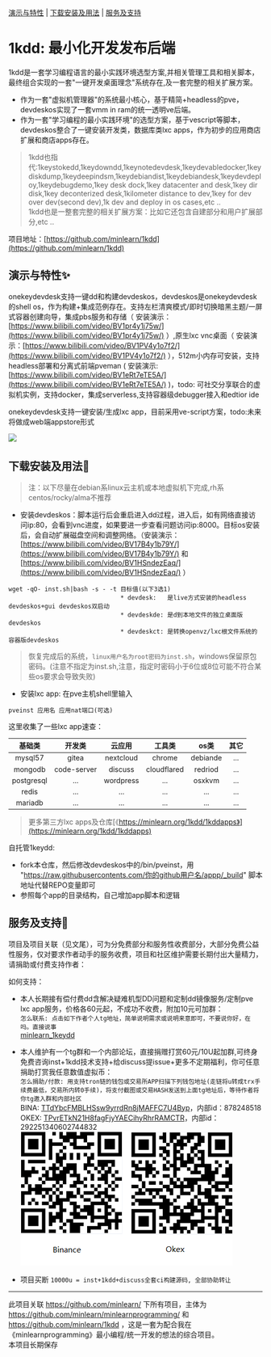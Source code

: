 [演示与特性](#演示与特性) | [下载安装及用法](#下载安装及用法) | [服务及支持](#服务及支持)

1kdd: 最小化开发发布后端
=====

1kdd是一套学习编程语言的最小实践环境选型方案,并相关管理工具和相关脚本，最终组合实现的一套"一键开发桌面理念"系统存在,及一套完整的相关扩展方案。  

 * 作为一套"虚拟机管理器"的系统最小核心，基于精简+headless的pve，devdeskos实现了一套vmm in ram的统一透明ve后端。    
 * 作为一套"学习编程的最小实践环境"的选型方案，基于vescript等脚本，devdeskos整合了一键安装开发类，数据库类lxc apps，作为初步的应用商店扩展和商店apps存在。    

> 1kdd也指代:1keystokedd,1keydowndd,1keynotedevdesk,1keydevabledocker,1keydiskdump,1keydeepindsm,1keydebiandist,1keydebiandesk,1keydevdeploy,1keydebugdemo,1key desk dock,1key datacenter and desk,1key dir disk,1key deconterized desk,1kilometer distance to dev,1key for dev over dev(second dev),1k dev and deploy in os cases,etc ..  
> 1kdd也是一整套完整的相关扩展方案：比如它还包含自建部分和用户扩展部分,etc ..

项目地址：[https://github.com/minlearn/1kdd](https://github.com/minlearn/1kdd)

演示与特性✨
-----

onekeydevdesk支持一键dd和构建devdeskos，devdeskos是onekeydevdesk的shell os，作为构建+集成范例存在。支持左栏清爽模式/即时切换暗黑主题/一屏式容器创建向导，集成pbs服务和存储（ 安装演示：[https://www.bilibili.com/video/BV1pr4y1j75w/](https://www.bilibili.com/video/BV1pr4y1j75w/) ）,原生lxc vnc桌面（ 安装演示：[https://www.bilibili.com/video/BV1PV4y1o7f2/](https://www.bilibili.com/video/BV1PV4y1o7f2/) ），512m小内存可安装，支持headless部署和分离式前端pveman ( 安装演示: [https://www.bilibili.com/video/BV1eRt7eTE5A/](https://www.bilibili.com/video/BV1eRt7eTE5A/) )，todo: 可社交分享联合的虚拟机实例，支持docker，集成serverless,支持容器级debugger接入和edtior ide  

onekeydevdesk支持一键安装/生成lxc app，目前采用ve-script方案，todo:未来将做成web端appstore形式  

![](https://github.com/minlearn/minlearnprogramming/raw/master/_build/assets/devdeskos.png)


下载安装及用法📄
-----

> 注：以下尽量在debian系linux云主机或本地虚拟机下完成,rh系centos/rocky/alma不推荐  

 * 安装devdeskos：脚本运行后会重启进入dd过程，进入后，如有网络直接访问ip:80，会看到vnc进度，如果要进一步查看问题访问ip:8000。目标os安装后，会自动扩展磁盘空间和调整网络。（安装演示：[https://www.bilibili.com/video/BV17B4y1b79Y/](https://www.bilibili.com/video/BV17B4y1b79Y/) 和 [https://www.bilibili.com/video/BV1HSndezEaq/](https://www.bilibili.com/video/BV1HSndezEaq/) ） 
```
wget -qO- inst.sh|bash -s - -t 目标值(以下3选1)
                               * devdesk:   是live方式安装的headless devdeskos+gui devdeskos双启动
                               * devdeskde: 是d到本地文件的独立桌面版devdeskos
                               * devdeskct: 是转换openvz/lxc根文件系统的容器版devdeskos
``` 
  
> 恢复完成后的系统，```linux用户名为root密码为inst.sh```，windows保留原包密码。(注意不指定为inst.sh,注意，指定时密码小于6位或8位可能不符合某些os要求会导致失败)   

 * 安装lxc app: 在pve主机shell里输入  
```
pveinst 应用名 应用nat端口(可选)
```  

这里收集了一些lxc app速查：

| 基础类            | 开发类        | 云应用      | 工具类       | os类     | 其它  | 
| :------:         | :-:          | :-:        | :-:         | :-:      | :-:  | 
| mysql57          | gitea        | nextcloud  | chrome      | debiande | ...  | 
| mongodb          | code-server  | discuss    | cloudflared | redriod  | ...  | 
| postgresql       | ...          | wordpress  | ...         | osxkvm   | ...  | 
| redis            | ...          | ...        | ...         | ...      | ...  | 
| mariadb          | ...          | ...        | ...         | ...      | ...  | 

> 更多第三方lxc apps及仓库[《https://minlearn.org/1kdd/1kddapps》](https://minlearn.org/1kdd/1kddapps)

自托管1keydd:   

 * fork本仓库，然后修改devdeskos中的/bin/pveinst，用 "https://raw.githubusercontents.com/你的github用户名/appp/_build" 脚本地址代替REPO变量即可  
 * 参照每个app的目录结构，自己增加app脚本和逻辑  


服务及支持👀
-----

项目及项目关联（见文尾），可为分免费部分和服务性收费部分，大部分免费公益性服务，仅对要求作者动手的服务收费，项目和社区维护需要长期付出大量精力，请捐助或付费支持作者：  

如何支持：

 * 本人长期接有偿付费dd含解决疑难机型DD问题和定制dd镜像服务/定制pve lxc app服务，价格各60元起，不成功不收费，附加10元可加群：  
`怎么联系: 点击如下作者个人tg地址，简单说明需求或说明来意即可，不要说你好，在吗。直接说事`  
[minlearn_1keydd](https://t.me/minlearn_1keydd)

 * 本人维护有一个tg群和一个内部论坛，直接捐赠打赏60元/10U起加群,可终身免费咨询inst+1kdd技术支持+给discuss提issue+更多不定期福利，你可任意捐助打赏我任意数值虚拟币：  
`怎么捐助/付款: 用支持tron链的钱包或交易所APP扫描下列钱包地址(走链将u转成trx手续费最低，交易所内转0手续)，将支付截图或交易HASH发送到上面tg地址后，等待作者将你tg邀入群和内部社区`  
BINA: [TTdYbcFMBLHSsw9yrrdRn8jMAFFC7U4Byp](https://tronscan.io/#/address/TTdYbcFMBLHSsw9yrrdRn8jMAFFC7U4Byp)，内部id：878248518  
OKEX: [TPvrETkN21H8fagFjyYAECihyRhrRAMCTR](https://tronscan.io/#/address/TPvrETkN21H8fagFjyYAECihyRhrRAMCTR)，内部id：292251340602744832  
![](https://github.com/minlearn/minlearnprogramming/raw/master/_build/assets/donate.png)

* 项目买断
`10000u = inst+1kdd+discuss全套ci构建源码, 全部协助转让`

-----

此项目关联 https://github.com/minlearn/ 下所有项目，主体为 https://github.com/minlearn/minlearnprogramming/ 和 https://github.com/minlearn/1kdd ，这是一套为配合我在《minlearnprogramming》最小编程/统一开发的想法的综合项目。  
本项目长期保存


